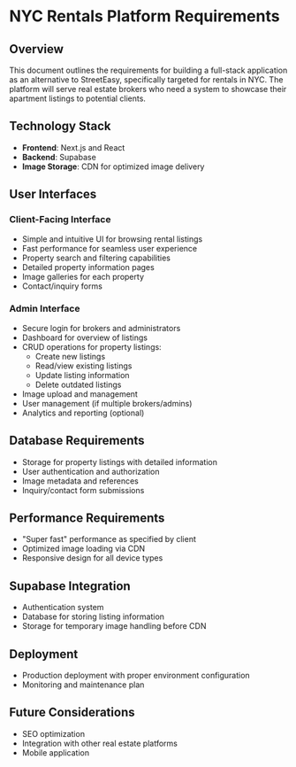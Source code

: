# NYC Rentals Platform Requirements

## Overview
This document outlines the requirements for building a full-stack application as an alternative to StreetEasy, specifically targeted for rentals in NYC. The platform will serve real estate brokers who need a system to showcase their apartment listings to potential clients.

## Technology Stack
- **Frontend**: Next.js and React
- **Backend**: Supabase
- **Image Storage**: CDN for optimized image delivery

## User Interfaces

### Client-Facing Interface
- Simple and intuitive UI for browsing rental listings
- Fast performance for seamless user experience
- Property search and filtering capabilities
- Detailed property information pages
- Image galleries for each property
- Contact/inquiry forms

### Admin Interface
- Secure login for brokers and administrators
- Dashboard for overview of listings
- CRUD operations for property listings:
  - Create new listings
  - Read/view existing listings
  - Update listing information
  - Delete outdated listings
- Image upload and management
- User management (if multiple brokers/admins)
- Analytics and reporting (optional)

## Database Requirements
- Storage for property listings with detailed information
- User authentication and authorization
- Image metadata and references
- Inquiry/contact form submissions

## Performance Requirements
- "Super fast" performance as specified by client
- Optimized image loading via CDN
- Responsive design for all device types

## Supabase Integration
- Authentication system
- Database for storing listing information
- Storage for temporary image handling before CDN

## Deployment
- Production deployment with proper environment configuration
- Monitoring and maintenance plan

## Future Considerations
- SEO optimization
- Integration with other real estate platforms
- Mobile application
